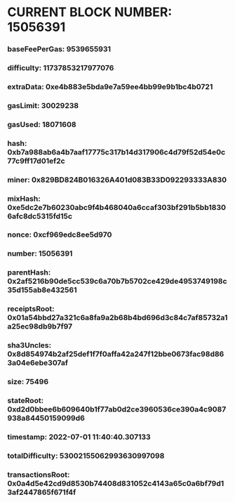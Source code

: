 # CURRENT BLOCK NUMBER: 15056391

### baseFeePerGas: 9539655931
### difficulty: 11737853217977076
### extraData: 0xe4b883e5bda9e7a59ee4bb99e9b1bc4b0721
### gasLimit: 30029238
### gasUsed: 18071608
### hash: 0xb7a988ab6a4b7aaf17775c317b14d317906c4d79f52d54e0c77c9ff17d01ef2c
### miner: 0x829BD824B016326A401d083B33D092293333A830
### mixHash: 0xe5dc2e7b60230abc9f4b468040a6ccaf303bf291b5bb18306afc8dc5315fd15c
### nonce: 0xcf969edc8ee5d970
### number: 15056391
### parentHash: 0x2af5216b90de5cc539c6a70b7b5702ce429de4953749198c35d155ab8e432561
### receiptsRoot: 0x01a54bbd27a321c6a8fa9a2b68b4bd696d3c84c7af85732a1a25ec98db9b7f97
### sha3Uncles: 0x8d854974b2af25def1f7f0affa42a247f12bbe0673fac98d863a04e6ebe307af
### size: 75496
### stateRoot: 0xd2d0bbee6b609640b1f77ab0d2ce3960536ce390a4c9087938a84450159099d6
### timestamp: 2022-07-01 11:40:40.307133
### totalDifficulty: 53002155062993630997098
### transactionsRoot: 0x0a4d5e42cd9d8530b74408d831052c4143a65c0a6bf79d13af2447865f671f4f
